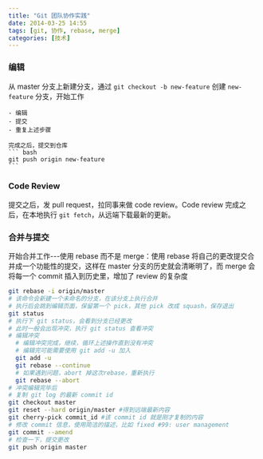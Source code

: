 ```yaml
---
title: "Git 团队协作实践"
date: 2014-03-25 14:55
tags: [git, 协作, rebase, merge] 
categories: [技术]
---
```



### 编辑

从 master 分支上新建分支，通过 `git checkout -b new-feature` 创建 `new-feature` 分支，开始工作

    - 编辑
    - 提交
    - 重复上述步骤
    
    完成之后，提交到仓库
    ``` bash
    git push origin new-feature
    ```
    
### Code Review

提交之后，发 pull request，拉同事来做 code review。Code review 完成之后，在本地执行 `git fetch`，从远端下载最新的更新。

### 合并与提交

开始合并工作---使用 rebase 而不是 merge：使用 rebase 将自己的更改提交合并成一个功能性的提交，这样在 master 分支的历史就会清晰明了，而 merge 会将每一个 commit 插入到历史里，增加了 review 的复杂度

``` bash
git rebase -i origin/master
# 该命令会新建一个未命名的分支，在该分支上执行合并
# 执行后会跳到编辑页面，保留第一个 pick，其他 pick 改成 squash，保存退出
git status
# 执行下 git status，会看到分支已经更改
# 此时一般会出现冲突，执行 git status 查看冲突
# 编辑冲突
  # 编辑冲突完成，继续，循环上述操作直到没有冲突
  # 编辑完可能需要使用 git add -u 加入
  git add -u
  git rebase --continue
  # 如果遇到问题，abort 掉这次rebase，重新执行
  git rebase --abort
# 冲突编辑完毕后
# 复制 git log 的最新 commit id
git checkout master
git reset --hard origin/master #得到远端最新内容
git cherry-pick commit_id #该 commit id 就是刚才复制的内容
# 修改 commit 信息，使用简洁的描述，比如 fixed #99: user management
git commit --amend 
# 检查一下，提交更改
git push origin master
```

